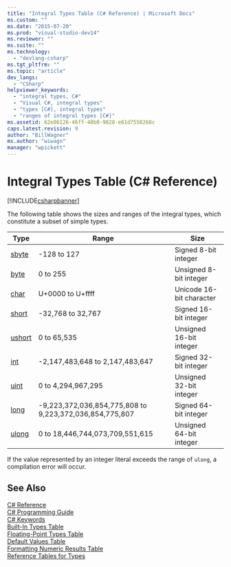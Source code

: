 ```yaml
---
title: "Integral Types Table (C# Reference) | Microsoft Docs"
ms.custom: ""
ms.date: "2015-07-20"
ms.prod: "visual-studio-dev14"
ms.reviewer: ""
ms.suite: ""
ms.technology: 
  - "devlang-csharp"
ms.tgt_pltfrm: ""
ms.topic: "article"
dev_langs: 
  - "CSharp"
helpviewer_keywords: 
  - "integral types, C#"
  - "Visual C#, integral types"
  - "types [C#], integral types"
  - "ranges of integral types [C#]"
ms.assetid: 62e86126-46ff-40b0-9028-e61d7558268c
caps.latest.revision: 9
author: "BillWagner"
ms.author: "wiwagn"
manager: "wpickett"
---
```

# Integral Types Table (C# Reference)
[!INCLUDE[csharpbanner](../../../includes/csharpbanner.md)]

The following table shows the sizes and ranges of the integral types, which constitute a subset of simple types.  
  
|Type|Range|Size|  
|----------|-----------|----------|  
|[sbyte](../../../csharp/language-reference/keywords/sbyte.md)|-128 to 127|Signed 8-bit integer|  
|[byte](../../../csharp/language-reference/keywords/byte.md)|0 to 255|Unsigned 8-bit integer|  
|[char](../../../csharp/language-reference/keywords/char.md)|U+0000 to U+ffff|Unicode 16-bit character|  
|[short](../../../csharp/language-reference/keywords/short.md)|-32,768 to 32,767|Signed 16-bit integer|  
|[ushort](../../../csharp/language-reference/keywords/ushort.md)|0 to 65,535|Unsigned 16-bit integer|  
|[int](../../../csharp/language-reference/keywords/int.md)|-2,147,483,648 to 2,147,483,647|Signed 32-bit integer|  
|[uint](../../../csharp/language-reference/keywords/uint.md)|0 to 4,294,967,295|Unsigned 32-bit integer|  
|[long](../../../csharp/language-reference/keywords/long.md)|-9,223,372,036,854,775,808 to 9,223,372,036,854,775,807|Signed 64-bit integer|  
|[ulong](../../../csharp/language-reference/keywords/ulong.md)|0 to 18,446,744,073,709,551,615|Unsigned 64-bit integer|  
  
 If the value represented by an integer literal exceeds the range of `ulong`, a compilation error will occur.  
  
## See Also  
 [C# Reference](../../../csharp/language-reference/index.md)   
 [C# Programming Guide](../../../csharp/programming-guide/index.md)   
 [C# Keywords](../../../csharp/language-reference/keywords/index.md)   
 [Built-In Types Table](../../../csharp/language-reference/keywords/built-in-types-table.md)   
 [Floating-Point Types Table](../../../csharp/language-reference/keywords/floating-point-types-table.md)   
 [Default Values Table](../../../csharp/language-reference/keywords/default-values-table.md)   
 [Formatting Numeric Results Table](../../../csharp/language-reference/keywords/formatting-numeric-results-table.md)   
 [Reference Tables for Types](../../../csharp/language-reference/keywords/reference-tables-for-types.md)